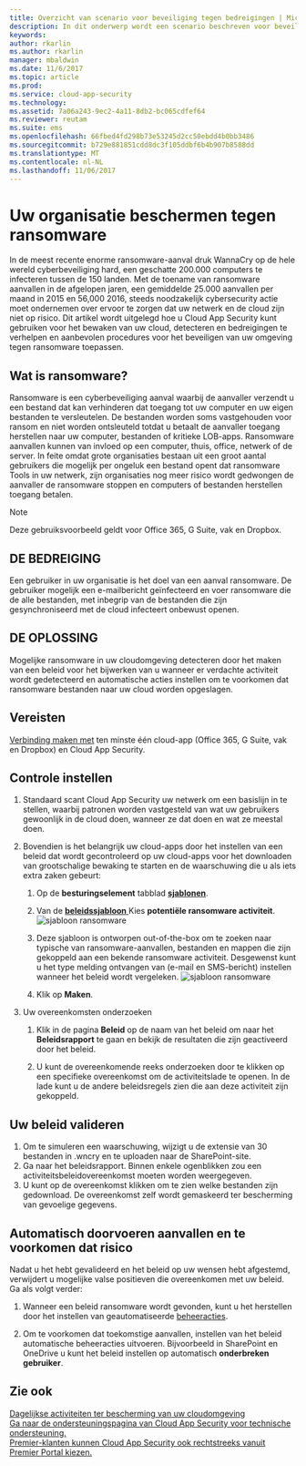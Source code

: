 ```yaml
---
title: Overzicht van scenario voor beveiliging tegen bedreigingen | Microsoft Docs
description: In dit onderwerp wordt een scenario beschreven voor beveiliging van uw organisatie tegen bedreigingen in uw cloudomgeving.
keywords: 
author: rkarlin
ms.author: rkarlin
manager: mbaldwin
ms.date: 11/6/2017
ms.topic: article
ms.prod: 
ms.service: cloud-app-security
ms.technology: 
ms.assetid: 7a06a243-9ec2-4a11-8db2-bc065cdfef64
ms.reviewer: reutam
ms.suite: ems
ms.openlocfilehash: 66fbed4fd298b73e53245d2cc50ebdd4b0bb3486
ms.sourcegitcommit: b729e881851cdd8dc3f105ddbf6b4b907b8588dd
ms.translationtype: MT
ms.contentlocale: nl-NL
ms.lasthandoff: 11/06/2017
---
```

# <a name="protecting-your-organization-from-ransomware"></a>Uw organisatie beschermen tegen ransomware

In de meest recente enorme ransomware-aanval druk WannaCry op de hele wereld cyberbeveiliging hard, een geschatte 200.000 computers te infecteren tussen de 150 landen. Met de toename van ransomware aanvallen in de afgelopen jaren, een gemiddelde 25.000 aanvallen per maand in 2015 en 56,000 2016, steeds noodzakelijk cybersecurity actie moet ondernemen over ervoor te zorgen dat uw netwerk en de cloud zijn niet op risico. Dit artikel wordt uitgelegd hoe u Cloud App Security kunt gebruiken voor het bewaken van uw cloud, detecteren en bedreigingen te verhelpen en aanbevolen procedures voor het beveiligen van uw omgeving tegen ransomware toepassen.

## <a name="what-is-ransomware"></a>Wat is ransomware?
Ransomware is een cyberbeveiliging aanval waarbij de aanvaller verzendt u een bestand dat kan verhinderen dat toegang tot uw computer en uw eigen bestanden te versleutelen. De bestanden worden soms vastgehouden voor ransom en niet worden ontsleuteld totdat u betaalt de aanvaller toegang herstellen naar uw computer, bestanden of kritieke LOB-apps. Ransomware aanvallen kunnen van invloed op een computer, thuis, office, netwerk of de server. In feite omdat grote organisaties bestaan uit een groot aantal gebruikers die mogelijk per ongeluk een bestand opent dat ransomware Tools in uw netwerk, zijn organisaties nog meer risico wordt gedwongen de aanvaller de ransomware stoppen en computers of bestanden herstellen toegang betalen.

>[!NOTE]
> Deze gebruiksvoorbeeld geldt voor Office 365, G Suite, vak en Dropbox.

## <a name="the-threat"></a>DE BEDREIGING
Een gebruiker in uw organisatie is het doel van een aanval ransomware. De gebruiker mogelijk een e-mailbericht geïnfecteerd en voer ransomware die de alle bestanden, met inbegrip van de bestanden die zijn gesynchroniseerd met de cloud infecteert onbewust openen.

## <a name="the-solution"></a>DE OPLOSSING
Mogelijke ransomware in uw cloudomgeving detecteren door het maken van een beleid voor het bijwerken van u wanneer er verdachte activiteit wordt gedetecteerd en automatische acties instellen om te voorkomen dat ransomware bestanden naar uw cloud worden opgeslagen.

## <a name="prerequisites"></a>Vereisten

[Verbinding maken met](enable-instant-visibility-protection-and-governance-actions-for-your-apps.md) ten minste één cloud-app (Office 365, G Suite, vak en Dropbox) en Cloud App Security.

## <a name="setting-up-monitoring"></a>Controle instellen

1.  Standaard scant Cloud App Security uw netwerk om een basislijn in te stellen, waarbij patronen worden vastgesteld van wat uw gebruikers gewoonlijk in de cloud doen, wanneer ze dat doen en wat ze meestal doen. 

2. Bovendien is het belangrijk uw cloud-apps door het instellen van een beleid dat wordt gecontroleerd op uw cloud-apps voor het downloaden van grootschalige bewaking te starten en de waarschuwing die u als iets extra zaken gebeurt:

    1. Op de **besturingselement** tabblad [ **sjablonen**](policy-template-reference.md). 
   
    2. Van de [ **beleidssjabloon** ](policy-template-reference.md) Kies **potentiële ransomware activiteit**. 
       ![sjabloon ransomware](./media/ransomware-template.png)
    3. Deze sjabloon is ontworpen out-of-the-box om te zoeken naar typische van ransomware-aanvallen, bestanden en mappen die zijn gekoppeld aan een bekende ransomware activiteit. Desgewenst kunt u het type melding ontvangen van (e-mail en SMS-bericht) instellen wanneer het beleid wordt vergeleken.
        ![sjabloon ransomware](./media/ransomware-template-fields.png)
    4. Klik op **Maken**. 
   
     
2. Uw overeenkomsten onderzoeken
    
    1. Klik in de pagina **Beleid** op de naam van het beleid om naar het **Beleidsrapport** te gaan en bekijk de resultaten die zijn geactiveerd door het beleid.

    2. U kunt de overeenkomende reeks onderzoeken door te klikken op een specifieke overeenkomst om de activiteitslade te openen. In de lade kunt u de andere beleidsregels zien die aan deze activiteit zijn gekoppeld. 
     
## <a name="validating-your-policy"></a>Uw beleid valideren

1. Om te simuleren een waarschuwing, wijzigt u de extensie van 30 bestanden in .wncry en te uploaden naar de SharePoint-site.
3. Ga naar het beleidsrapport. Binnen enkele ogenblikken zou een activiteitsbeleidovereenkomst moeten worden weergegeven. 
4. U kunt op de overeenkomst klikken om te zien welke bestanden zijn gedownload. De overeenkomst zelf wordt gemaskeerd ter bescherming van gevoelige gegevens. 

## <a name="remediating-attacks-and-preventing-risk"></a>Automatisch doorvoeren aanvallen en te voorkomen dat risico

Nadat u het hebt gevalideerd en het beleid op uw wensen hebt afgestemd, verwijdert u mogelijke valse positieven die overeenkomen met uw beleid. Ga als volgt verder: 
1. Wanneer een beleid ransomware wordt gevonden, kunt u het herstellen door het instellen van geautomatiseerde [beheeracties](governance-actions.md).

2. Om te voorkomen dat toekomstige aanvallen, instellen van het beleid automatische beheeracties uitvoeren. Bijvoorbeeld in SharePoint en OneDrive u kunt het beleid instellen op automatisch **onderbreken gebruiker**.

 ## <a name="see-also"></a>Zie ook  
[Dagelijkse activiteiten ter bescherming van uw cloudomgeving](daily-activities-to-protect-your-cloud-environment.md)   
[Ga naar de ondersteuningspagina van Cloud App Security voor technische ondersteuning.](http://support.microsoft.com/oas/default.aspx?prid=16031)   
[Premier-klanten kunnen Cloud App Security ook rechtstreeks vanuit Premier Portal kiezen.](https://premier.microsoft.com/)  
  
  